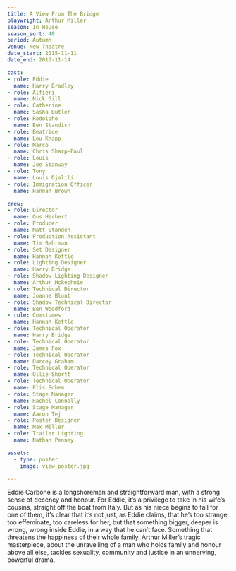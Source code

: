 ```yaml
---
title: A View From The Bridge
playwright: Arthur Miller
season: In House
season_sort: 40
period: Autumn
venue: New Theatre
date_start: 2015-11-11
date_end: 2015-11-14

cast:
- role: Eddie
  name: Harry Bradley
- role: Alfieri
  name: Nick Gill
- role: Catherine
  name: Sasha Butler
- role: Rodolpho
  name: Ben Standish
- role: Beatrice
  name: Lou Knapp
- role: Marco
  name: Chris Sharp-Paul
- role: Louis
  name: Joe Stanway
- role: Tony
  name: Louis Djalili
- role: Immigration Officer
  name: Hannah Brown

crew:
- role: Director
  name: Gus Herbert
- role: Producer
  name: Matt Standen
- role: Production Assistant
  name: Tim Behrman
- role: Set Designer
  name: Hannah Kettle
- role: Lighting Designer
  name: Harry Bridge
- role: Shadow Lighting Designer
  name: Arthur Mckechnie
- role: Technical Director
  name: Joanne Blunt
- role: Shadow Technical Director
  name: Ben Woodford
- role: Comstumes
  name: Hannah Kettle
- role: Technical Operator
  name: Harry Bridge
- role: Technical Operator
  name: James Fox
- role: Technical Operator
  name: Darcey Graham
- role: Technical Operator
  name: Ollie Shortt
- role: Technical Operator
  name: Elis Edhem
- role: Stage Manager
  name: Rachel Connolly
- role: Stage Manager
  name: Aaron Tej
- role: Poster Designer
  name: Max Miller
- role: Trailer Lighting
  name: Nathan Penney

assets:
  - type: poster
    image: view_poster.jpg

---
```


Eddie Carbone is a longshoreman and straightforward man, with a strong sense of decency and honour. For Eddie, it’s a privilege to take in his wife’s cousins, straight off the boat from Italy. But as his niece begins to fall for one of them, it’s clear that it’s not just, as Eddie claims, that he’s too strange, too effeminate, too careless for her, but that something bigger, deeper is wrong, wrong inside Eddie, in a way that he can’t face. Something that threatens the happiness of their whole family. Arthur Miller’s tragic masterpiece, about the unravelling of a man who holds family and honour above all else, tackles sexuality, community and justice in an unnerving, powerful drama.
